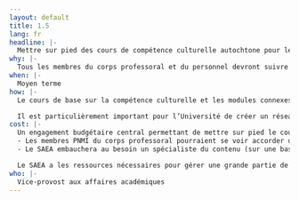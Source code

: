 ```yaml
---
layout: default
title: 1.5
lang: fr
headline: |-
  Mettre sur pied des cours de compétence culturelle autochtone pour les nouveaux membres du corps professoral, du personnel, du Bureau des gouverneurs et du Sénat	
why: |-
  Tous les membres du corps professoral et du personnel devront suivre un atelier de base sur les Premières nations, les Métis et les Inuits (PNMI) ainsi que des modules portant sur différentes compétences liés à leur secteur d’emploi particulier. Par exemple, les Ressources financières doivent comprendre les diverses façons dont les études postsecondaires des étudiants autochtones sont financées. Par ailleurs, tout le personnel doit connaître les distinctions juridiques et socioculturelles entre les peuples des PNMI, connaître les traités, les certificats, la Déclaration des Nations Unies sur les droits des peuples autochtones, la Loi sur les Indiens et les autres lois et politiques coloniales qui continuent d’avoir une incidence sur tous les Canadiens afin de mieux comprendre le contexte dans lequel vivent les membres de la population étudiante, du corps professoral du personnel autochtones de l’Université.
when: |-
  Moyen terme
how: |-
  Le cours de base sur la compétence culturelle et les modules connexes seront d’abord offerts aux employés actuels par l’équipe des Affaires autochtones ou par le corps professoral et le personnel compétents dans le cadre de séances en classe. Ils seront ensuite convertis en cours de formation mixte avec un volet en ligne et un volet en classe, ce qui permettra aux employés qui seront embauchés par l’Université de les suivre lors de leur période d’intégration. Cette pratique se fait déjà avec l’atelier « L’Université en bref », de sorte que nous disposons déjà d’un cadre pour de telles approches d’intégration.

  Il est particulièrement important pour l’Université de créer un réseau (en français et en anglais) de compétences en ce qui a trait aux réalités et aux enjeux autochtones. Cela signifie former des doyens qui formeront à leur tour des doyens, des professeurs qui formeront des professeurs, des directeurs de département qui formeront des directeurs de département, des dirigeants clés dans les secteurs des services qui formeront d’autres dirigeants clés dans ces secteurs. Des modules en ligne permettent d’acquérir des connaissances générales sur le contenu, mais ils doivent être suivis d’ateliers de planification de mesures dirigés par des experts du domaine des apprenants afin de faire le pont entre les deux réalités de l’autochtonisation ainsi que le poste particulier, la discipline et le secteur de service.
cost: |-
  Un engagement budgétaire central permettant de mettre sur pied le cours de compétence de base et des modules propres à chaque secteur d’emploi.
  - Les membres PNMI du corps professoral pourraient se voir accorder un allègement de cours pour commencer à mettre sur pied le cours de compétence de base en consultation avec les équipes des Affaires autochtones et du Service d’appui à l’enseignement et à l’apprentissage (SAEA) afin de développer les modules destinés à une interface en ligne.
  - Le SAEA embauchera au besoin un spécialiste du contenu (sur une base contractuelle ou modulaire) afin de travailler avec l’équipe des Affaires autochtones sur les modules propres aux facultés, aux départements et aux unités.

  Le SAEA a les ressources nécessaires pour gérer une grande partie de ce travail et chaque faculté pourrait être appelée à contribuer à l’élaboration de ses propres modules par des contributions financières ou autres.
who: |-
  Vice-provost aux affaires académiques
---
```

